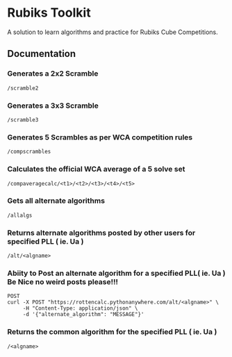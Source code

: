 # Rubiks Toolkit
A solution to learn algorithms and practice for Rubiks Cube Competitions.

## Documentation 
### Generates a 2x2 Scramble
```
/scramble2
```
### Generates a 3x3 Scramble
```
/scramble3
```
### Generates 5 Scrambles as per WCA competition rules
```
/compscrambles
```
### Calculates the official WCA average of a 5 solve set
```
/compaveragecalc/<t1>/<t2>/<t3>/<t4>/<t5>
```
### Gets all alternate algorithms 
```
/allalgs
```
### Returns alternate algorithms posted by other users for specified PLL ( ie. Ua )
```
/alt/<algname>
```
### Abiity to Post an alternate algorithm for a specified PLL( ie. Ua ) Be Nice no weird posts please!!!
```
POST
curl -X POST "https://rottencalc.pythonanywhere.com/alt/<algname>" \
     -H "Content-Type: application/json" \
     -d '{"alternate_algorithm": "MESSAGE"}'

```
### Returns the common algorithm for the specified PLL ( ie. Ua )
```
/<algname>
```

